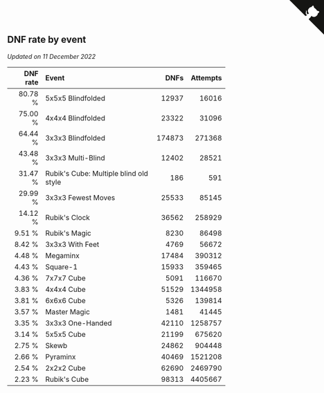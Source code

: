 ## DNF rate by event

*Updated on 11 December 2022*

| DNF rate | Event | DNFs | Attempts |
| ---: | :--- | ---: | ---: |
| 80.78 % | 5x5x5 Blindfolded | 12937 | 16016 |
| 75.00 % | 4x4x4 Blindfolded | 23322 | 31096 |
| 64.44 % | 3x3x3 Blindfolded | 174873 | 271368 |
| 43.48 % | 3x3x3 Multi-Blind | 12402 | 28521 |
| 31.47 % | Rubik's Cube: Multiple blind old style | 186 | 591 |
| 29.99 % | 3x3x3 Fewest Moves | 25533 | 85145 |
| 14.12 % | Rubik's Clock | 36562 | 258929 |
| 9.51 % | Rubik's Magic | 8230 | 86498 |
| 8.42 % | 3x3x3 With Feet | 4769 | 56672 |
| 4.48 % | Megaminx | 17484 | 390312 |
| 4.43 % | Square-1 | 15933 | 359465 |
| 4.36 % | 7x7x7 Cube | 5091 | 116670 |
| 3.83 % | 4x4x4 Cube | 51529 | 1344958 |
| 3.81 % | 6x6x6 Cube | 5326 | 139814 |
| 3.57 % | Master Magic | 1481 | 41445 |
| 3.35 % | 3x3x3 One-Handed | 42110 | 1258757 |
| 3.14 % | 5x5x5 Cube | 21199 | 675620 |
| 2.75 % | Skewb | 24862 | 904448 |
| 2.66 % | Pyraminx | 40469 | 1521208 |
| 2.54 % | 2x2x2 Cube | 62690 | 2469790 |
| 2.23 % | Rubik's Cube | 98313 | 4405667 |


<a href="https://github.com/JustinTimeCuber/wca_statistics" class="github-corner" aria-label="View source on Github"><svg width="80" height="80" viewBox="0 0 250 250" style="fill:#151513; color:#fff; position: absolute; top: 0; border: 0; right: 0;" aria-hidden="true"><path d="M0,0 L115,115 L130,115 L142,142 L250,250 L250,0 Z"></path><path d="M128.3,109.0 C113.8,99.7 119.0,89.6 119.0,89.6 C122.0,82.7 120.5,78.6 120.5,78.6 C119.2,72.0 123.4,76.3 123.4,76.3 C127.3,80.9 125.5,87.3 125.5,87.3 C122.9,97.6 130.6,101.9 134.4,103.2" fill="currentColor" style="transform-origin: 130px 106px;" class="octo-arm"></path><path d="M115.0,115.0 C114.9,115.1 118.7,116.5 119.8,115.4 L133.7,101.6 C136.9,99.2 139.9,98.4 142.2,98.6 C133.8,88.0 127.5,74.4 143.8,58.0 C148.5,53.4 154.0,51.2 159.7,51.0 C160.3,49.4 163.2,43.6 171.4,40.1 C171.4,40.1 176.1,42.5 178.8,56.2 C183.1,58.6 187.2,61.8 190.9,65.4 C194.5,69.0 197.7,73.2 200.1,77.6 C213.8,80.2 216.3,84.9 216.3,84.9 C212.7,93.1 206.9,96.0 205.4,96.6 C205.1,102.4 203.0,107.8 198.3,112.5 C181.9,128.9 168.3,122.5 157.7,114.1 C157.9,116.9 156.7,120.9 152.7,124.9 L141.0,136.5 C139.8,137.7 141.6,141.9 141.8,141.8 Z" fill="currentColor" class="octo-body"></path></svg></a><style>.github-corner:hover .octo-arm{animation:octocat-wave 560ms ease-in-out}@keyframes octocat-wave{0%,100%{transform:rotate(0)}20%,60%{transform:rotate(-25deg)}40%,80%{transform:rotate(10deg)}}@media (max-width:500px){.github-corner:hover .octo-arm{animation:none}.github-corner .octo-arm{animation:octocat-wave 560ms ease-in-out}}</style>
